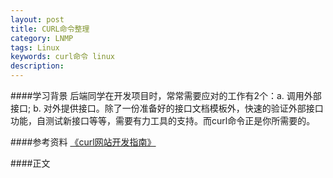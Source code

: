 ```yaml
---
layout: post
title: CURL命令整理
category: LNMP
tags: Linux
keywords: curl命令 linux
description: 
---
```


####学习背景
后端同学在开发项目时，常常需要应对的工作有2个：a. 调用外部接口; b. 对外提供接口。除了一份准备好的接口文档模板外，快速的验证外部接口功能，自测试新接口等等，需要有力工具的支持。而curl命令正是你所需要的。

####参考资料
[《curl网站开发指南》](http://www.ruanyifeng.com/blog/2011/09/curl.html)


####正文

　　